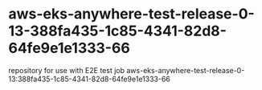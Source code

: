 # aws-eks-anywhere-test-release-0-13-388fa435-1c85-4341-82d8-64fe9e1e1333-66
repository for use with E2E test job aws-eks-anywhere-test-release-0-13:388fa435-1c85-4341-82d8-64fe9e1e1333-66
